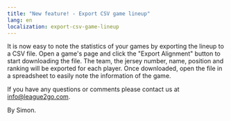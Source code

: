 ```yaml
---
title: "New feature! - Export CSV game lineup"
lang: en
localization: export-csv-game-lineup
---
```

It is now easy to note the statistics of your games by exporting the lineup to a CSV file. Open a game's page and click the "Export Alignment" button to start downloading the file. The team, the jersey number, name, position and ranking will be exported for each player. Once downloaded, open the file in a spreadsheet to easily note the information of the game.

If you have any questions or comments please contact us at [info@league2go.com](mailto:info@league2go.com).

By Simon.